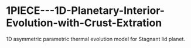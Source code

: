 # 1PIECE---1D-Planetary-Interior-Evolution-with-Crust-Extration
1D asymmetric parametric thermal evolution model for Stagnant lid planet.

